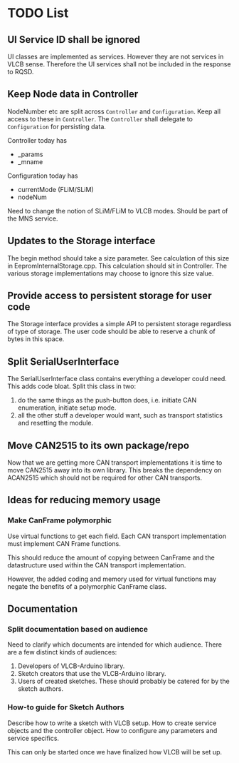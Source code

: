 # TODO List

## UI Service ID shall be ignored
UI classes are implemented as services. However they are not services in VLCB sense.
Therefore the UI services shall not be included in the response to RQSD.

## Keep Node data in Controller
NodeNumber etc are split across ```Controller``` and ```Configuration```. 
Keep all access to these in ```Controller```. 
The ```Controller``` shall delegate to ```Configuration``` for persisting data.

Controller today has
* _params
* _mname

Configuration today has
* currentMode (FLiM/SLiM)
* nodeNum

Need to change the notion of SLiM/FLiM to VLCB modes.
Should be part of the MNS service.


## Updates to the Storage interface
The begin method should take a size parameter. 
See calculation of this size in EepromInternalStorage.cpp. 
This calculation should sit in Controller. 
The various storage implementations may choose to ignore this size value.

## Provide access to persistent storage for user code
The Storage interface provides a simple API to persistent storage regardless of
type of storage. 
The user code should be able to reserve a chunk of bytes in this space.

## Split SerialUserInterface
The SerialUserInterface class contains everything a developer could need.
This adds code bloat. 
Split this class in two: 
  1. do the same things as the push-button does, i.e. initiate CAN enumeration, 
     initiate setup mode.
  1. all the other stuff a developer would want, such as transport statistics and
     resetting the module.

## Move CAN2515 to its own package/repo
Now that we are getting more CAN transport implementations it is time to move CAN2515 
away into its own library. 
This breaks the dependency on ACAN2515 which should not be required for other CAN transports.

## Ideas for reducing memory usage
### Make CanFrame polymorphic
Use virtual functions to get each field.
Each CAN transport implementation must implement CAN Frame functions.

This should reduce the amount of copying between CanFrame and the datastructure used 
within the CAN transport implementation.

However, the added coding and memory used for virtual functions may negate the benefits 
of a polymorphic CanFrame class.

## Documentation

### Split documentation based on audience
Need to clarify which documents are intended for which audience.
There are a few distinct kinds of audiences:
  1. Developers of VLCB-Arduino library.
  2. Sketch creators that use the VLCB-Arduino library.
  3. Users of created sketches. These should probably be catered for by the sketch authors.

### How-to guide for Sketch Authors
Describe how to write a sketch with VLCB setup. 
How to create service objects and the controller object.
How to configure any parameters and service specifics.

This can only be started once we have finalized how VLCB will be set up.
